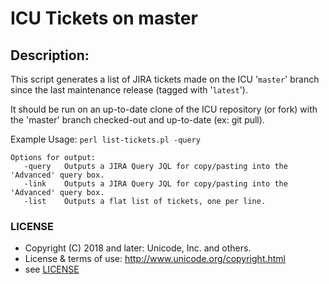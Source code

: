# ICU Tickets on master

## Description:

This script generates a list of JIRA tickets made on the ICU '`master`' branch since
the last maintenance release (tagged with '`latest`').

It should be run on an up-to-date clone of the ICU repository (or fork) with the 'master' branch checked-out and up-to-date (ex: git pull).

Example Usage: `perl list-tickets.pl -query`

```
Options for output:
   -query   Outputs a JIRA Query JQL for copy/pasting into the 'Advanced' query box.
   -link    Outputs a JIRA Query JQL for copy/pasting into the 'Advanced' query box.
   -list    Outputs a flat list of tickets, one per line.
```

### LICENSE

- Copyright (C) 2018 and later: Unicode, Inc. and others.
- License & terms of use: http://www.unicode.org/copyright.html
- see [LICENSE](LICENSE.txt)
